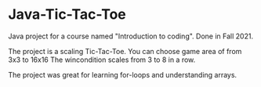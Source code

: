 # Java-Tic-Tac-Toe
Java project for a course named "Introduction to coding".
Done in Fall 2021.

The project is a scaling Tic-Tac-Toe.
You can choose game area of from 3x3 to 16x16
The wincondition scales from 3 to 8 in a row.

The project was great for learning for-loops and understanding arrays.
